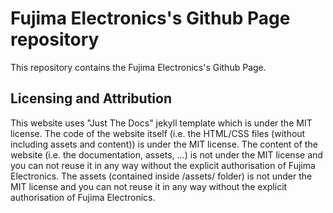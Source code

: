 # Fujima Electronics's Github Page repository
This repository contains the Fujima Electronics's Github Page.

## Licensing and Attribution
This website uses "Just The Docs" jekyll template which is under the MIT license.
The code of the website itself (i.e. the HTML/CSS files (without including assets and content)) is under the MIT license.
The content of the website (i.e. the documentation, assets, ...) is not under the MIT license and you can not reuse
it in any way without the explicit authorisation of Fujima Electronics.
The assets (contained inside /assets/ folder) is not under the MIT license and you can not reuse it in any way
without the explicit authorisation of Fujima Electronics.

